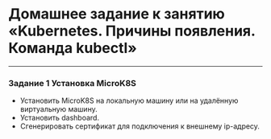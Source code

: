 # Домашнее задание к занятию «Kubernetes. Причины появления. Команда kubectl»

---

### Задание 1 Установка MicroK8S

- Установить MicroK8S на локальную машину или на удалённую виртуальную машину.     
- Установить dashboard.   
- Сгенерировать сертификат для подключения к внешнему ip-адресу.












































